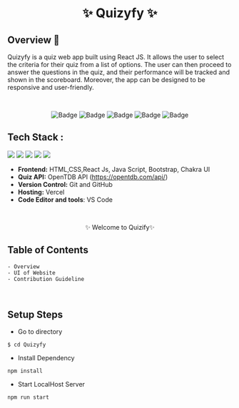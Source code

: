 <h1 align="center">
       ✨  Quizyfy  ✨
</h1>

## Overview 🔨

Quizyfy is a quiz web app built using React JS. It allows the user to select the criteria for their quiz from a list of options. The user can then proceed to answer the questions in the quiz, and their performance will be tracked and shown in the scoreboard. Moreover, the app can be designed to be responsive and user-friendly.

  <br />

<div align="center">

![Badge](https://img.shields.io/badge/Tech_Stack-HTML-orange)
![Badge](https://img.shields.io/badge/CSS-blue)
![Badge](https://img.shields.io/badge/React_Js-cyan)
![Badge](https://img.shields.io/badge/-Java_Script-yellow)
![Badge](https://img.shields.io/badge/Version-1.0-green)

</div>

## Tech Stack :

<img src="https://img.shields.io/badge/html5%20-%23E34F26.svg?&style=for-the-badge&logo=html5&logoColor=white"/> 
<img src="https://img.shields.io/badge/css3%20-%231572B6.svg?&style=for-the-badge&logo=css3&logoColor=white"/> 
<img src="https://img.shields.io/badge/react%20-%2314354C.svg?&style=for-the-badge&logo=react&logoColor=white"/> 
<img src="https://img.shields.io/badge/Bootstrap-563D7C?style=for-the-badge&logo=bootstrap&logoColor=white"/> 
<img src="https://img.shields.io/badge/Chakra_UI-6066C7?style=for-the-badge&logo=chakraui&logoColor=white"/>

- **Frontend:** HTML,CSS,React Js, Java Script, Bootstrap, Chakra UI
- **Quiz API:** OpenTDB API (https://opentdb.com/api/)
- **Version Control:** Git and GitHub
- **Hosting:** Vercel
- **Code Editor and tools**: VS Code

 <br />

   <p align="center">✨ Welcome to Quizify✨ <br /></p>

## Table of Contents

    - Overview
    - UI of Website
    - Contribution Guideline

 <br />
 
## Setup Steps

- Go to directory

```
$ cd Quizyfy
```

- Install Dependency

```
npm install
```

- Start LocalHost Server

```
npm run start
```

  <br />
